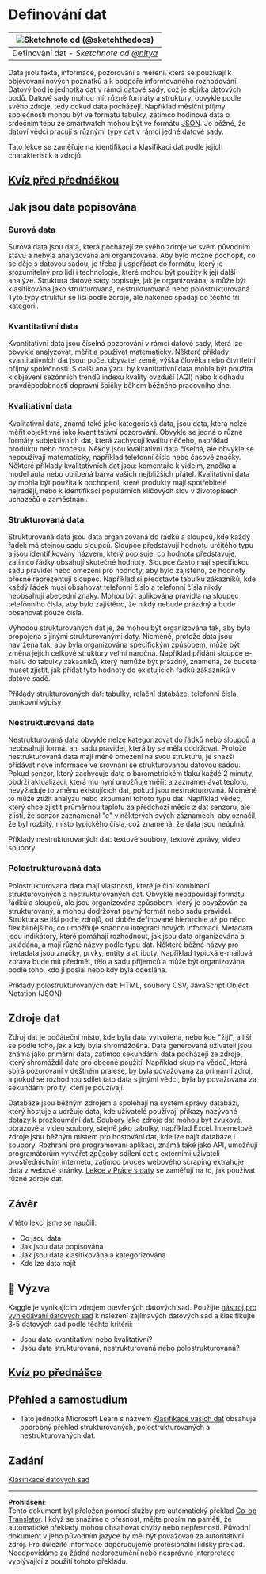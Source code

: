 <!--
CO_OP_TRANSLATOR_METADATA:
{
  "original_hash": "356d12cffc3125db133a2d27b827a745",
  "translation_date": "2025-08-26T15:28:47+00:00",
  "source_file": "1-Introduction/03-defining-data/README.md",
  "language_code": "cs"
}
-->
# Definování dat

|![ Sketchnote od [(@sketchthedocs)](https://sketchthedocs.dev) ](../../sketchnotes/03-DefiningData.png)|
|:---:|
|Definování dat - _Sketchnote od [@nitya](https://twitter.com/nitya)_ |

Data jsou fakta, informace, pozorování a měření, která se používají k objevování nových poznatků a k podpoře informovaného rozhodování. Datový bod je jednotka dat v rámci datové sady, což je sbírka datových bodů. Datové sady mohou mít různé formáty a struktury, obvykle podle svého zdroje, tedy odkud data pocházejí. Například měsíční příjmy společnosti mohou být ve formátu tabulky, zatímco hodinová data o srdečním tepu ze smartwatch mohou být ve formátu [JSON](https://stackoverflow.com/a/383699). Je běžné, že datoví vědci pracují s různými typy dat v rámci jedné datové sady.

Tato lekce se zaměřuje na identifikaci a klasifikaci dat podle jejich charakteristik a zdrojů.

## [Kvíz před přednáškou](https://purple-hill-04aebfb03.1.azurestaticapps.net/quiz/4)

## Jak jsou data popisována

### Surová data
Surová data jsou data, která pocházejí ze svého zdroje ve svém původním stavu a nebyla analyzována ani organizována. Aby bylo možné pochopit, co se děje s datovou sadou, je třeba ji uspořádat do formátu, který je srozumitelný pro lidi i technologie, které mohou být použity k její další analýze. Struktura datové sady popisuje, jak je organizována, a může být klasifikována jako strukturovaná, nestrukturovaná nebo polostrukturovaná. Tyto typy struktur se liší podle zdroje, ale nakonec spadají do těchto tří kategorií.

### Kvantitativní data
Kvantitativní data jsou číselná pozorování v rámci datové sady, která lze obvykle analyzovat, měřit a používat matematicky. Některé příklady kvantitativních dat jsou: počet obyvatel země, výška člověka nebo čtvrtletní příjmy společnosti. S další analýzou by kvantitativní data mohla být použita k objevení sezónních trendů indexu kvality ovzduší (AQI) nebo k odhadu pravděpodobnosti dopravní špičky během běžného pracovního dne.

### Kvalitativní data
Kvalitativní data, známá také jako kategorická data, jsou data, která nelze měřit objektivně jako kvantitativní pozorování. Obvykle se jedná o různé formáty subjektivních dat, která zachycují kvalitu něčeho, například produktu nebo procesu. Někdy jsou kvalitativní data číselná, ale obvykle se nepoužívají matematicky, například telefonní čísla nebo časové značky. Některé příklady kvalitativních dat jsou: komentáře k videím, značka a model auta nebo oblíbená barva vašich nejbližších přátel. Kvalitativní data by mohla být použita k pochopení, které produkty mají spotřebitelé nejraději, nebo k identifikaci populárních klíčových slov v životopisech uchazečů o zaměstnání.

### Strukturovaná data
Strukturovaná data jsou data organizovaná do řádků a sloupců, kde každý řádek má stejnou sadu sloupců. Sloupce představují hodnotu určitého typu a jsou identifikovány názvem, který popisuje, co hodnota představuje, zatímco řádky obsahují skutečné hodnoty. Sloupce často mají specifickou sadu pravidel nebo omezení pro hodnoty, aby bylo zajištěno, že hodnoty přesně reprezentují sloupec. Například si představte tabulku zákazníků, kde každý řádek musí obsahovat telefonní číslo a telefonní čísla nikdy neobsahují abecední znaky. Mohou být aplikována pravidla na sloupec telefonního čísla, aby bylo zajištěno, že nikdy nebude prázdný a bude obsahovat pouze čísla.

Výhodou strukturovaných dat je, že mohou být organizována tak, aby byla propojena s jinými strukturovanými daty. Nicméně, protože data jsou navržena tak, aby byla organizována specifickým způsobem, může být změna jejich celkové struktury velmi náročná. Například přidání sloupce e-mailu do tabulky zákazníků, který nemůže být prázdný, znamená, že budete muset zjistit, jak přidat tyto hodnoty do existujících řádků zákazníků v datové sadě.

Příklady strukturovaných dat: tabulky, relační databáze, telefonní čísla, bankovní výpisy

### Nestrukturovaná data
Nestrukturovaná data obvykle nelze kategorizovat do řádků nebo sloupců a neobsahují formát ani sadu pravidel, která by se měla dodržovat. Protože nestrukturovaná data mají méně omezení na svou strukturu, je snazší přidávat nové informace ve srovnání se strukturovanou datovou sadou. Pokud senzor, který zachycuje data o barometrickém tlaku každé 2 minuty, obdrží aktualizaci, která mu nyní umožňuje měřit a zaznamenávat teplotu, nevyžaduje to změnu existujících dat, pokud jsou nestrukturovaná. Nicméně to může ztížit analýzu nebo zkoumání tohoto typu dat. Například vědec, který chce zjistit průměrnou teplotu za předchozí měsíc z dat senzoru, ale zjistí, že senzor zaznamenal "e" v některých svých záznamech, aby označil, že byl rozbitý, místo typického čísla, což znamená, že data jsou neúplná.

Příklady nestrukturovaných dat: textové soubory, textové zprávy, video soubory

### Polostrukturovaná data
Polostrukturovaná data mají vlastnosti, které je činí kombinací strukturovaných a nestrukturovaných dat. Obvykle neodpovídají formátu řádků a sloupců, ale jsou organizována způsobem, který je považován za strukturovaný, a mohou dodržovat pevný formát nebo sadu pravidel. Struktura se liší podle zdrojů, od dobře definované hierarchie až po něco flexibilnějšího, co umožňuje snadnou integraci nových informací. Metadata jsou indikátory, které pomáhají rozhodnout, jak jsou data organizována a ukládána, a mají různé názvy podle typu dat. Některé běžné názvy pro metadata jsou značky, prvky, entity a atributy. Například typická e-mailová zpráva bude mít předmět, tělo a sadu příjemců a může být organizována podle toho, kdo ji poslal nebo kdy byla odeslána.

Příklady polostrukturovaných dat: HTML, soubory CSV, JavaScript Object Notation (JSON)

## Zdroje dat

Zdroj dat je počáteční místo, kde byla data vytvořena, nebo kde "žijí", a liší se podle toho, jak a kdy byla shromážděna. Data generovaná uživateli jsou známá jako primární data, zatímco sekundární data pocházejí ze zdroje, který shromáždil data pro obecné použití. Například skupina vědců, která sbírá pozorování v deštném pralese, by byla považována za primární zdroj, a pokud se rozhodnou sdílet tato data s jinými vědci, byla by považována za sekundární pro ty, kteří je používají.

Databáze jsou běžným zdrojem a spoléhají na systém správy databází, který hostuje a udržuje data, kde uživatelé používají příkazy nazývané dotazy k prozkoumání dat. Soubory jako zdroje dat mohou být zvukové, obrazové a video soubory, stejně jako tabulky, například Excel. Internetové zdroje jsou běžným místem pro hostování dat, kde lze najít databáze i soubory. Rozhraní pro programování aplikací, známá také jako API, umožňují programátorům vytvářet způsoby sdílení dat s externími uživateli prostřednictvím internetu, zatímco proces webového scraping extrahuje data z webové stránky. [Lekce v Práce s daty](../../../../../../../../../2-Working-With-Data) se zaměřují na to, jak používat různé zdroje dat.

## Závěr

V této lekci jsme se naučili:

- Co jsou data
- Jak jsou data popisována
- Jak jsou data klasifikována a kategorizována
- Kde lze data najít

## 🚀 Výzva

Kaggle je vynikajícím zdrojem otevřených datových sad. Použijte [nástroj pro vyhledávání datových sad](https://www.kaggle.com/datasets) k nalezení zajímavých datových sad a klasifikujte 3-5 datových sad podle těchto kritérií:

- Jsou data kvantitativní nebo kvalitativní?
- Jsou data strukturovaná, nestrukturovaná nebo polostrukturovaná?

## [Kvíz po přednášce](https://purple-hill-04aebfb03.1.azurestaticapps.net/quiz/5)

## Přehled a samostudium

- Tato jednotka Microsoft Learn s názvem [Klasifikace vašich dat](https://docs.microsoft.com/en-us/learn/modules/choose-storage-approach-in-azure/2-classify-data) obsahuje podrobný přehled strukturovaných, polostrukturovaných a nestrukturovaných dat.

## Zadání

[Klasifikace datových sad](assignment.md)

---

**Prohlášení**:  
Tento dokument byl přeložen pomocí služby pro automatický překlad [Co-op Translator](https://github.com/Azure/co-op-translator). I když se snažíme o přesnost, mějte prosím na paměti, že automatické překlady mohou obsahovat chyby nebo nepřesnosti. Původní dokument v jeho původním jazyce by měl být považován za autoritativní zdroj. Pro důležité informace doporučujeme profesionální lidský překlad. Neodpovídáme za žádná nedorozumění nebo nesprávné interpretace vyplývající z použití tohoto překladu.